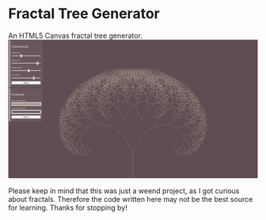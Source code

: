 # Fractal Tree Generator
An HTML5 Canvas fractal tree generator.
![Screenshot](screenshot.png)

Please keep in mind that this was just a weend project, as I got curious about fractals. Therefore the code written here may not be the best source for learning. Thanks for stopping by!
